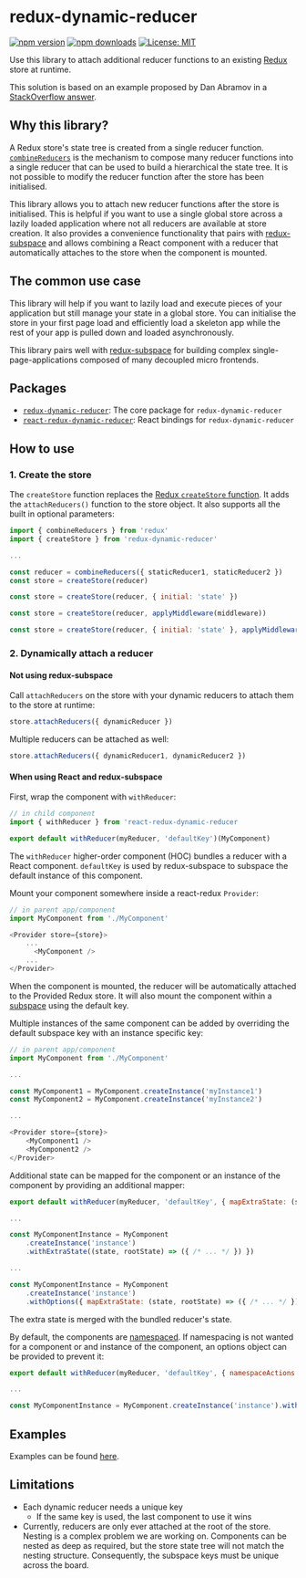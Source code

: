 # redux-dynamic-reducer

[![npm version](https://img.shields.io/npm/v/redux-dynamic-reducer.svg?style=flat-square)](https://www.npmjs.com/package/redux-dynamic-reducer)
[![npm downloads](https://img.shields.io/npm/dm/redux-dynamic-reducer.svg?style=flat-square)](https://www.npmjs.com/package/redux-dynamic-reducer)
[![License: MIT](https://img.shields.io/npm/l/redux-dynamic-reducer.svg?style=flat-square)](/LICENSE.md)

Use this library to attach additional reducer functions to an existing [Redux](http://redux.js.org/) store at runtime.

This solution is based on an example proposed by Dan Abramov in a [StackOverflow answer](http://stackoverflow.com/questions/32968016/how-to-dynamically-load-reducers-for-code-splitting-in-a-redux-application#33044701).

## Why this library?

A Redux store's state tree is created from a single reducer function. [`combineReducers`](http://redux.js.org/docs/api/combineReducers.html) is the mechanism to compose many reducer functions into a single reducer that can be used to build a hierarchical the state tree. It is not possible to modify the reducer function after the store has been initialised.

This library allows you to attach new reducer functions after the store is initialised. This is helpful if you want to use a single global store across a lazily loaded application where not all reducers are available at store creation. It also provides a convenience functionality that pairs with [redux-subspace](https://github.com/ioof-holdings/redux-subspace) and allows combining a React component with a reducer that automatically attaches to the store when the component is mounted.

## The common use case

This library will help if you want to lazily load and execute pieces of your application but still manage your state in a global store. You can initialise the store in your first page load and efficiently load a skeleton app while the rest of your app is pulled down and loaded asynchronously.

This library pairs well with [redux-subspace](https://github.com/ioof-holdings/redux-subspace) for building complex single-page-applications composed of many decoupled micro frontends.

## Packages

* [`redux-dynamic-reducer`](/packages/redux-dynamic-reducer): The core package for `redux-dynamic-reducer`
* [`react-redux-dynamic-reducer`](/packages/react-redux-dynamic-reducer): React bindings for `redux-dynamic-reducer`

## How to use

### 1. Create the store

The `createStore` function replaces the [Redux `createStore` function](http://redux.js.org/docs/api/createStore.html). It adds the `attachReducers()` function to the store object. It also supports all the built in optional parameters:

```javascript
import { combineReducers } from 'redux'
import { createStore } from 'redux-dynamic-reducer'

...

const reducer = combineReducers({ staticReducer1, staticReducer2 })
const store = createStore(reducer)
```

```javascript
const store = createStore(reducer, { initial: 'state' })
```

```javascript
const store = createStore(reducer, applyMiddleware(middleware))
```

```javascript
const store = createStore(reducer, { initial: 'state' }, applyMiddleware(middleware))
```

### 2. Dynamically attach a reducer

#### Not using redux-subspace

Call `attachReducers` on the store with your dynamic reducers to attach them to the store at runtime:

```javascript
store.attachReducers({ dynamicReducer })
```

Multiple reducers can be attached as well:

```javascript
store.attachReducers({ dynamicReducer1, dynamicReducer2 })
```

#### When using React and redux-subspace

First, wrap the component with `withReducer`:

```javascript
// in child component
import { withReducer } from 'react-redux-dynamic-reducer

export default withReducer(myReducer, 'defaultKey')(MyComponent)
```

The `withReducer` higher-order component (HOC) bundles a reducer with a React component. `defaultKey` is used by redux-subspace to subspace the default instance of this component.

Mount your component somewhere inside a react-redux `Provider`:

```javascript
// in parent app/component
import MyComponent from './MyComponent'

<Provider store={store}>
    ...
      <MyComponent />
    ...
</Provider>
```

When the component is mounted, the reducer will be automatically attached to the Provided Redux store. It will also mount the component within a [subspace](https://github.com/ioof-holdings/redux-subspace) using the default key.

Multiple instances of the same component can be added by overriding the default subspace key with an instance specific key:

```javascript
// in parent app/component
import MyComponent from './MyComponent'

...

const MyComponent1 = MyComponent.createInstance('myInstance1')
const MyComponent2 = MyComponent.createInstance('myInstance2')

...

<Provider store={store}>
    <MyComponent1 />
    <MyComponent2 />
</Provider>
```

Additional state can be mapped for the component or an instance of the component by providing an additional mapper:

```javascript
export default withReducer(myReducer, 'defaultKey', { mapExtraState: (state, rootState) => ({ /* ... */ }) })(MyComponent)

...

const MyComponentInstance = MyComponent
    .createInstance('instance')
    .withExtraState((state, rootState) => ({ /* ... */ }) })

...

const MyComponentInstance = MyComponent
    .createInstance('instance')
    .withOptions({ mapExtraState: (state, rootState) => ({ /* ... */ }) })
```

The extra state is merged with the bundled reducer's state.

By default, the components are [namespaced](https://github.com/ioof-holdings/redux-subspace#namespacing). If namespacing is not wanted for a component or and instance of the component, an options object can be provided to prevent it:

```javascript
export default withReducer(myReducer, 'defaultKey', { namespaceActions: false })(MyComponent)

...

const MyComponentInstance = MyComponent.createInstance('instance').withOptions({ namespaceActions: false })
```

## Examples

Examples can be found [here](/examples).

## Limitations

* Each dynamic reducer needs a unique key
  * If the same key is used, the last component to use it wins
* Currently, reducers are only ever attached at the root of the store. Nesting is a complex problem we are working on. Components can be nested as deep as required, but the store state tree will not match the nesting structure. Consequently, the subspace keys must be unique across the board.
